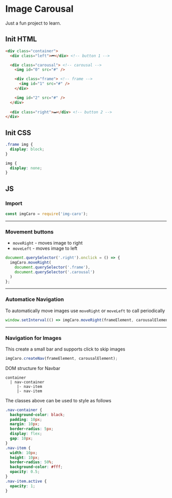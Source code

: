 # Image Carousal

Just a fun project to learn.

## Init HTML
```html
<div class="container">
  <div class="left">⏮</div> <!-- button 1 -->

  <div class="carousal"> <!-- carousal -->
    <img id="0" src="#" />

    <div class="frame"> <!-- frame -->
      <img id="1" src="#" />
    </div>

    <img id="2" src="#" />
  </div>
  
  <div class="right">⏭</div> <!-- button 2 -->
</div>
```
## Init CSS
```css
.frame img {
  display: block;
}

img {
  display: none;
}
```

## JS
### Import
```js
const imgCaro = require('img-caro');
```
---
### Movement buttons
- `moveRight` - moves image to right
- `moveLeft` - moves image to left
```js
document.querySelector('.right').onclick = () => {
  imgCaro.moveRight(
    document.querySelector('.frame'), 
    document.querySelector('.carousal')
  )
};
```
---
### Automatice Navigation
To automatically move images use `moveRight` or `moveLeft` to call periodically
```js
window.setInterval(() => imgCaro.moveRight(frameElement, carousalElement), 1000);
```
---
### Navigation for Images
This create a small bar and supports click to skip images
```js
imgCaro.createNav(frameElement, carousalElement);
```
DOM structure for Navbar
```
container
  | nav-container
     |- nav-item
     |- nav-item
```
The classes above can be used to style as follows
```css
.nav-container {
  background-color: black;
  padding: 10px;
  margin: 10px;
  border-radius: 5px;
  display: flex;
  gap: 10px;
}
.nav-item {
  width: 10px;
  height: 10px;
  border-radius: 50%;
  background-color: #fff;
  opacity: 0.5;
}
.nav-item.active {
  opacity: 1;
}
```